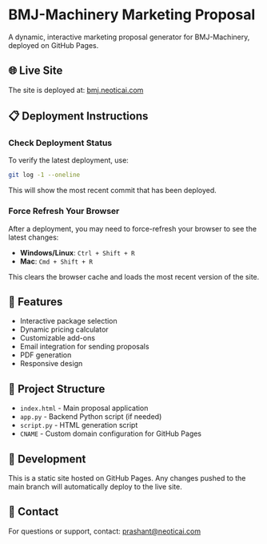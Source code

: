 # BMJ-Machinery Marketing Proposal

A dynamic, interactive marketing proposal generator for BMJ-Machinery, deployed on GitHub Pages.

## 🌐 Live Site

The site is deployed at: [bmj.neoticai.com](https://bmj.neoticai.com)

## 📋 Deployment Instructions

### Check Deployment Status

To verify the latest deployment, use:

```bash
git log -1 --oneline
```

This will show the most recent commit that has been deployed.

### Force Refresh Your Browser

After a deployment, you may need to force-refresh your browser to see the latest changes:

- **Windows/Linux**: `Ctrl + Shift + R`
- **Mac**: `Cmd + Shift + R`

This clears the browser cache and loads the most recent version of the site.

## 🚀 Features

- Interactive package selection
- Dynamic pricing calculator
- Customizable add-ons
- Email integration for sending proposals
- PDF generation
- Responsive design

## 📁 Project Structure

- `index.html` - Main proposal application
- `app.py` - Backend Python script (if needed)
- `script.py` - HTML generation script
- `CNAME` - Custom domain configuration for GitHub Pages

## 🔧 Development

This is a static site hosted on GitHub Pages. Any changes pushed to the main branch will automatically deploy to the live site.

## 📧 Contact

For questions or support, contact: prashant@neoticai.com
